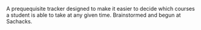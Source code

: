 A prequequisite tracker designed to make it easier to decide which courses a student is able to take at any given time. Brainstormed and begun at Sachacks.